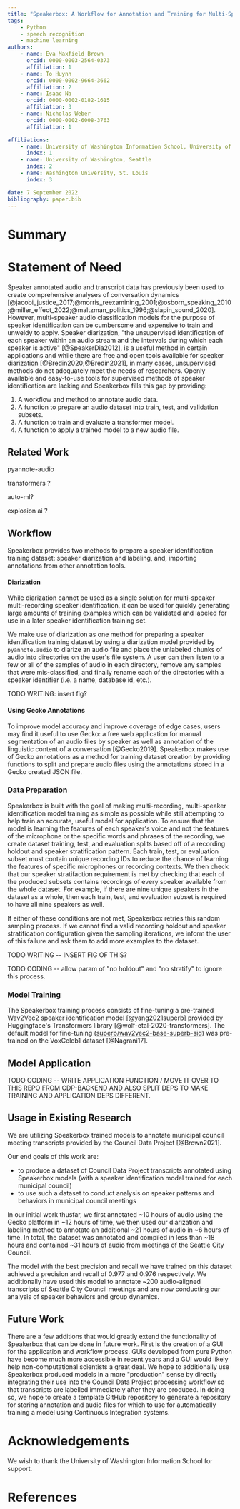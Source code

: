 ```yaml
---
title: "Speakerbox: A Workflow for Annotation and Training for Multi-Speaker Classification Models"
tags:
    - Python
    - speech recognition
    - machine learning
authors:
    - name: Eva Maxfield Brown
      orcid: 0000-0003-2564-0373
      affiliation: 1
    - name: To Huynh
      orcid: 0000-0002-9664-3662
      affiliation: 2
    - name: Isaac Na
      orcid: 0000-0002-0182-1615
      affiliation: 3
    - name: Nicholas Weber
      orcid: 0000-0002-6008-3763
      affiliation: 1

affiliations:
    - name: University of Washington Information School, University of Washington, Seattle
      index: 1
    - name: University of Washington, Seattle
      index: 2
    - name: Washington University, St. Louis
      index: 3

date: 7 September 2022
bibliography: paper.bib
---
```


# Summary



# Statement of Need

Speaker annotated audio and transcript data has previously been used to create comprehensive analyses of conversation dynamics [@jacobi_justice_2017;@morris_reexamining_2001;@osborn_speaking_2010;@miller_effect_2022;@maltzman_politics_1996;@slapin_sound_2020]. However, multi-speaker audio classification models for the purpose of speaker identification can be cumbersome and expensive to train and unweldy to apply. Speaker diarization, "the unsupervised identification of each speaker within an audio stream and the intervals during which each speaker is active" [@SpeakerDia2012], is a useful method in certain applications and while there are free and open tools available for speaker diarization [@Bredin2020;@Bredin2021], in many cases, unsupervised methods do not adequately meet the needs of researchers. Openly available and easy-to-use tools for supervised methods of speaker identification are lacking and Speakerbox fills this gap by providing:

1. A workflow and method to annotate audio data.
2. A function to prepare an audio dataset into train, test, and validation subsets.
3. A function to train and evaluate a transformer model.
4. A function to apply a trained model to a new audio file.

## Related Work

pyannote-audio

transformers ?

auto-ml?

explosion ai ?

## Workflow

Speakerbox provides two methods to prepare a speaker identification training dataset: speaker diarization and labeling, and, importing annotations from other annotation tools.

#### Diarization

While diarization cannot be used as a single solution for multi-speaker multi-recording speaker identification, it can be used for quickly generating large amounts of training examples which can be validated and labeled for use in a later speaker identification training set.

We make use of diarization as one method for preparing a speaker identification training dataset by using a diarization model provided by `pyannote.audio` to diarize an audio file and place the unlabeled chunks of audio into directories on the user's file system. A user can then listen to a few or all of the samples of audio in each directory, remove any samples that were mis-classified, and finally rename each of the directories with a speaker identifier (i.e. a name, database id, etc.).

TODO WRITING: insert fig?

#### Using Gecko Annotations

To improve model accuracy and improve coverage of edge cases, users may find it useful to use Gecko: a free web application for manual segmentation of an audio files by speaker as well as annotation of the linguistic content of a conversation [@Gecko2019]. Speakerbox makes use of Gecko annotations as a method for training dataset creation by providing functions to split and prepare audio files using the annotations stored in a Gecko created JSON file.

### Data Preparation

Speakerbox is built with the goal of making multi-recording, multi-speaker identification model training as simple as possible while still attempting to help train an accurate, useful model for application. To ensure that the model is learning the features of each speaker's voice and not the features of the microphone or the specific words and phrases of the recording, we create dataset training, test, and evaluation splits based off of a recording holdout and speaker stratification pattern. Each train, test, or evaluation subset must contain unique recording IDs to reduce the chance of learning the features of specific microphones or recording contexts. We then check that our speaker stratifaction requirement is met by checking that each of the produced subsets contains recordings of every speaker available from the whole dataset. For example, if there are nine unique speakers in the dataset as a whole, then each train, test, and evaluation subset is required to have all nine speakers as well.

If either of these conditions are not met, Speakerbox retries this random sampling process. If we cannot find a valid recording holdout and speaker stratification configuration given the sampling iterations, we inform the user of this failure and ask them to add more examples to the dataset.

TODO WRITING -- INSERT FIG OF THIS?

TODO CODING -- allow param of "no holdout" and "no stratify" to ignore this process.

### Model Training

The Speakerbox training process consists of fine-tuning a pre-trained Wav2Vec2 speaker identification model [@yang2021superb] provided by Huggingface's Transformers library [@wolf-etal-2020-transformers]. The default model for fine-tuning ([superb/wav2vec2-base-superb-sid](https://huggingface.co/superb/wav2vec2-base-superb-sid)) was pre-trained on the VoxCeleb1 dataset [@Nagrani17].

## Model Application

TODO CODING -- WRITE APPLICATION FUNCTION / MOVE IT OVER TO THIS REPO FROM CDP-BACKEND AND ALSO SPLIT DEPS TO MAKE TRAINING AND APPLICATION DEPS DIFFERENT.

## Usage in Existing Research

We are utilizing Speakerbox trained models to annotate municipal council meeting transcripts provided by the Council Data Project [@Brown2021].

Our end goals of this work are:

* to produce a dataset of Council Data Project transcripts annotated using Speakerbox models (with a speaker identification model trained for each municipal council)
* to use such a dataset to conduct analysis on speaker patterns and behaviors in municipal council meetings

In our initial work thusfar, we first annotated ~10 hours of audio using the Gecko platform in ~12 hours of time, we then used our diarization and labeling method to annotate an additional ~21 hours of audio in ~6 hours of time. In total, the dataset was annotated and compiled in less than ~18 hours and contained ~31 hours of audio from meetings of the Seattle City Council.

The model with the best precision and recall we have trained on this dataset achieved a precision and recall of 0.977 and 0.976 respectively. We additionally have used this model to annotate ~200 audio-aligned transcripts of Seattle City Council meetings and are now conducting our analysis of speaker behaviors and group dynamics.

## Future Work

There are a few additions that would greatly extend the functionality of Speakerbox that can be done in future work. First is the creation of a GUI for the application and workflow process. GUIs developed from pure Python have become much more accessible in recent years and a GUI would likely help non-computational scientists a great deal. We hope to additionally use Speakerbox produced models in a more "production" sense by directly integrating their use into the Council Data Project processing workflow so that transcripts are labelled immediately after they are produced. In doing so, we hope to create a template GitHub repository to generate a repository for storing annotation and audio files for which to use for automatically training a model using Continuous Integration systems.

# Acknowledgements

We wish to thank the University of Washington Information School for support.

# References
